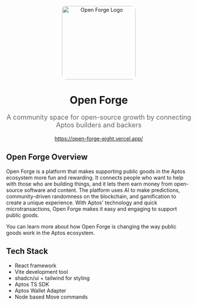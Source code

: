 <p align="center">
  <img src="https://github.com/user-attachments/assets/16a29955-8db2-407a-81bc-97720d3de5a4" alt="Open Forge Logo" width="200" height="200" style="border-radius: 10px;">
</p>

<h1 align="center">Open Forge</h1>
<p align="center" style="font-size: 18px; color: #666;">A community space for open-source growth by connecting Aptos builders and backers</p>

<p align="center">
  <a href="https://open-forge-eight.vercel.app/">https://open-forge-eight.vercel.app/</a>
</p>

## Open Forge Overview

Open Forge is a platform that makes supporting public goods in the Aptos ecosystem more fun and rewarding. It connects people who want to help with those who are building things, and it lets them earn money from open-source software and content. The platform uses AI to make predictions, community-driven randomness on the blockchain, and gamification to create a unique experience. With Aptos' technology and quick microtransactions, Open Forge makes it easy and engaging to support public goods.

You can learn more about how Open Forge is changing the way public goods work in the Aptos ecosystem.

## Tech Stack

- React framework
- Vite development tool
- shadcn/ui + tailwind for styling
- Aptos TS SDK
- Aptos Wallet Adapter
- Node based Move commands
